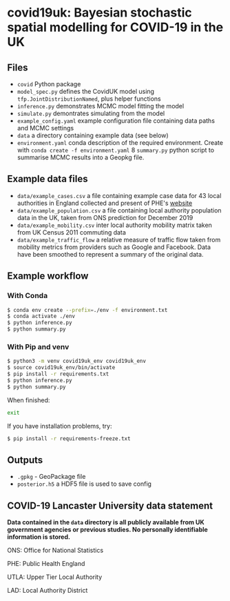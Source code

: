 # covid19uk: Bayesian stochastic spatial modelling for COVID-19 in the UK

## Files

* `covid` Python package
* `model_spec.py` defines the CovidUK model using `tfp.JointDistributionNamed`, plus helper functions
* `inference.py` demonstrates MCMC model fitting the model
* `simulate.py` demontrates simulating from the model
* `example_config.yaml` example configuration file containing data paths and MCMC settings
* `data` a directory containing example data (see below)
* `environment.yaml` conda description of the required environment.  Create with `conda create -f environment.yaml`
8 `summary.py` python script to summarise MCMC results into a Geopkg file.

## Example data files

* `data/example_cases.csv` a file containing example case data for 43 local authorities in England collected and present of PHE's [website](https://coronavirus.data.gov.uk)
* `data/example_population.csv` a file containing local authority population data in the UK, taken from ONS prediction for December 2019
* `data/example_mobility.csv` inter local authority mobility matrix taken from UK Census 2011 commuting data
* `data/example_traffic_flow` a relative measure of traffic flow taken from mobility metrics from providers such as Google and Facebook.  Data have been smoothed to represent a summary of the original data.

## Example workflow

### With Conda

```bash
$ conda env create --prefix=./env -f environment.txt
$ conda activate ./env
$ python inference.py
$ python summary.py
```

### With Pip and venv

```bash
$ python3 -m venv covid19uk_env covid19uk_env
$ source covid19uk_env/bin/activate
$ pip install -r requirements.txt
$ python inference.py
$ python summary.py
```

When finished:

```bash
exit
```

If you have installation problems, try:

```bash
$ pip install -r requirements-freeze.txt
```

## Outputs

- `.gpkg` - GeoPackage file
- `posterior.h5` a HDF5 file is used to save config

## COVID-19 Lancaster University data statement

__Data contained in the `data` directory is all publicly available from UK government agencies or previous studies.
No personally identifiable information is stored.__

ONS: Office for National Statistics

PHE: Public Health England

UTLA: Upper Tier Local Authority

LAD: Local Authority District
